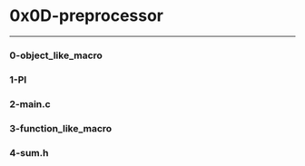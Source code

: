 # 0x0D-preprocessor
-------------------------------------
### 0-object_like_macro
### 1-PI
### 2-main.c
### 3-function_like_macro
### 4-sum.h
